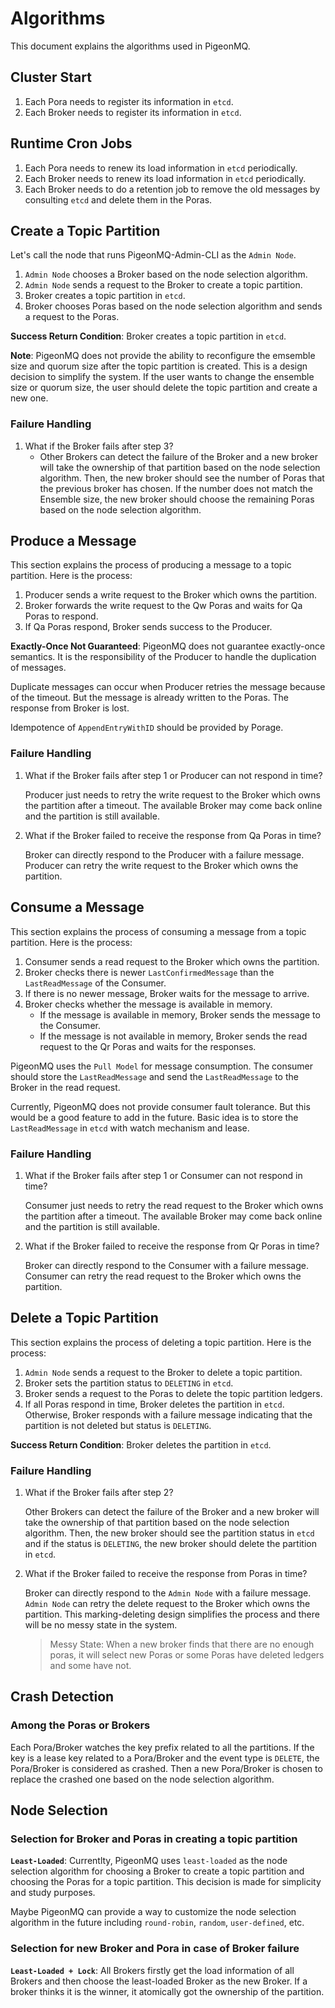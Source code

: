 # Algorithms

This document explains the algorithms used in PigeonMQ.

## Cluster Start

1. Each Pora needs to register its information in `etcd`.
2. Each Broker needs to register its information in `etcd`.

## Runtime Cron Jobs

1. Each Pora needs to renew its load information in `etcd` periodically.
2. Each Broker needs to renew its load information in `etcd` periodically.
3. Each Broker needs to do a retention job to remove the old messages by consulting `etcd` and delete them in the Poras.

## Create a Topic Partition

Let's call the node that runs PigeonMQ-Admin-CLI as the `Admin Node`.

1. `Admin Node` chooses a Broker based on the node selection algorithm.
2. `Admin Node` sends a request to the Broker to create a topic partition.
3. Broker creates a topic partition in `etcd`.
4. Broker chooses Poras based on the node selection algorithm and sends a request to the Poras.

**Success Return Condition**: Broker creates a topic partition in `etcd`.

**Note**: PigeonMQ does not provide the ability to reconfigure the emsemble size and quorum size after the topic partition is created. This is a design decision to simplify the system. If the user wants to change the ensemble size or quorum size, the user should delete the topic partition and create a new one.

### Failure Handling

1. What if the Broker fails after step 3?
    - Other Brokers can detect the failure of the Broker and a new broker will take the ownership of that partition based on the node selection algorithm. Then, the new broker should see the number of Poras that the previous broker has chosen. If the number does not match the Ensemble size, the new broker should choose the remaining Poras based on the node selection algorithm.

## Produce a Message

This section explains the process of producing a message to a topic partition. Here is the process:

1. Producer sends a write request to the Broker which owns the partition.
2. Broker forwards the write request to the Qw Poras and waits for Qa Poras to respond.
3. If Qa Poras respond, Broker sends success to the Producer.

**Exactly-Once Not Guaranteed**: PigeonMQ does not guarantee exactly-once semantics. It is the responsibility of the Producer to handle the duplication of messages.

Duplicate messages can occur when Producer retries the message because of the timeout. But the message is already written to the Poras. The response from Broker is lost.

Idempotence of `AppendEntryWithID` should be provided by Porage.

### Failure Handling

1. What if the Broker fails after step 1 or Producer can not respond in time?

    Producer just needs to retry the write request to the Broker which owns the partition after a timeout. The available Broker may come back online and the partition is still available.

2. What if the Broker failed to receive the response from Qa Poras in time?

    Broker can directly respond to the Producer with a failure message. Producer can retry the write request to the Broker which owns the partition.

## Consume a Message

This section explains the process of consuming a message from a topic partition. Here is the process:

1. Consumer sends a read request to the Broker which owns the partition.
2. Broker checks there is newer `LastConfirmedMessage` than the `LastReadMessage` of the Consumer.
3. If there is no newer message, Broker waits for the message to arrive.
4. Broker checks whether the message is available in memory.
   - If the message is available in memory, Broker sends the message to the Consumer.
   - If the message is not available in memory, Broker sends the read request to the Qr Poras and waits for the responses.

PigeonMQ uses the `Pull Model` for message consumption. The consumer should store the `LastReadMessage` and send the `LastReadMessage` to the Broker in the read request.

Currently, PigeonMQ does not provide consumer fault tolerance. But this would be a good feature to add in the future. Basic idea is to store the `LastReadMessage` in `etcd` with watch mechanism and lease.

### Failure Handling

1. What if the Broker fails after step 1 or Consumer can not respond in time?

    Consumer just needs to retry the read request to the Broker which owns the partition after a timeout. The available Broker may come back online and the partition is still available.

2. What if the Broker failed to receive the response from Qr Poras in time?

    Broker can directly respond to the Consumer with a failure message. Consumer can retry the read request to the Broker which owns the partition.

## Delete a Topic Partition

This section explains the process of deleting a topic partition. Here is the process:

1. `Admin Node` sends a request to the Broker to delete a topic partition.
2. Broker sets the partition status to `DELETING` in `etcd`.
3. Broker sends a request to the Poras to delete the topic partition ledgers.
4. If all Poras respond in time, Broker deletes the partition in `etcd`. Otherwise, Broker responds with a failure message indicating that the partition is not deleted but status is `DELETING`.

**Success Return Condition**: Broker deletes the partition in `etcd`.

### Failure Handling

1. What if the Broker fails after step 2?

    Other Brokers can detect the failure of the Broker and a new broker will take the ownership of that partition based on the node selection algorithm. Then, the new broker should see the partition status in `etcd` and if the status is `DELETING`, the new broker should delete the partition in `etcd`.

2. What if the Broker failed to receive the response from Poras in time?

    Broker can directly respond to the `Admin Node` with a failure message. `Admin Node` can retry the delete request to the Broker which owns the partition. This marking-deleting design simplifies the process and there will be no messy state in the system.
    >Messy State: When a new broker finds that there are no enough poras, it will select new Poras or some Poras have deleted ledgers and some have not.

## Crash Detection

### Among the Poras or Brokers

Each Pora/Broker watches the key prefix related to all the partitions. If the key is a lease key related to a Pora/Broker and the event type is `DELETE`, the Pora/Broker is considered as crashed. Then a new Pora/Broker is chosen to replace the crashed one based on the node selection algorithm.

## Node Selection

### Selection for Broker and Poras in creating a topic partition

**`Least-Loaded`**: Currentlty, PigeonMQ uses `least-loaded` as the node selection algorithm for choosing a Broker to create a topic partition and choosing the Poras for a topic partition. This decision is made for simplicity and study purposes.

Maybe PigeonMQ can provide a way to customize the node selection algorithm in the future including `round-robin`, `random`, `user-defined`, etc.

### Selection for new Broker and Pora in case of Broker failure

**`Least-Loaded + Lock`**: All Brokers firstly get the load information of all Brokers and then choose the least-loaded Broker as the new Broker. If a broker thinks it is the winner, it atomically got the ownership of the partition.
